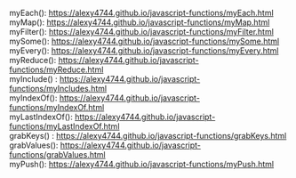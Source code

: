 myEach(): https://alexy4744.github.io/javascript-functions/myEach.html  
myMap(): https://alexy4744.github.io/javascript-functions/myMap.html  
myFilter(): https://alexy4744.github.io/javascript-functions/myFilter.html  
mySome():  https://alexy4744.github.io/javascript-functions/mySome.html  
myEvery(): https://alexy4744.github.io/javascript-functions/myEvery.html  
myReduce(): https://alexy4744.github.io/javascript-functions/myReduce.html  
myInclude() : https://alexy4744.github.io/javascript-functions/myIncludes.html  
myIndexOf(): https://alexy4744.github.io/javascript-functions/myIndexOf.html  
myLastIndexOf(): https://alexy4744.github.io/javascript-functions/myLastIndexOf.html  
grabKeys() : https://alexy4744.github.io/javascript-functions/grabKeys.html  
grabValues(): https://alexy4744.github.io/javascript-functions/grabValues.html  
myPush(): https://alexy4744.github.io/javascript-functions/myPush.html  
